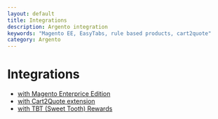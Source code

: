 ```yaml
---
layout: default
title: Integrations
description: Argento integration
keywords: "Magento EE, EasyTabs, rule based products, cart2quote"
category: Argento
---
```


# Integrations

 *  [with Magento Enterprice Edition](magento-ee)
 *  [with Cart2Quote extension](cart2quote)
 *  [with TBT (Sweet Tooth) Rewards](tbt-rewards)
